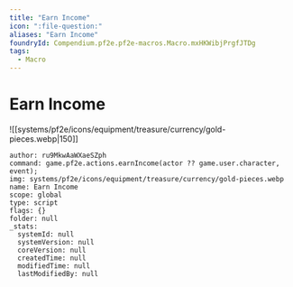 ```yaml
---
title: "Earn Income"
icon: ":file-question:"
aliases: "Earn Income"
foundryId: Compendium.pf2e.pf2e-macros.Macro.mxHKWibjPrgfJTDg
tags:
  - Macro
---
```


# Earn Income
![[systems/pf2e/icons/equipment/treasure/currency/gold-pieces.webp|150]]

```Macro
author: ru9MkwAaWXaeSZph
command: game.pf2e.actions.earnIncome(actor ?? game.user.character, event);
img: systems/pf2e/icons/equipment/treasure/currency/gold-pieces.webp
name: Earn Income
scope: global
type: script
flags: {}
folder: null
_stats:
  systemId: null
  systemVersion: null
  coreVersion: null
  createdTime: null
  modifiedTime: null
  lastModifiedBy: null
```
